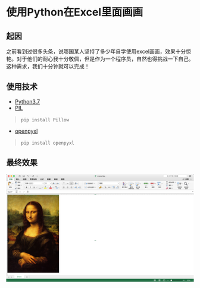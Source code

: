 # 使用Python在Excel里面画画
## 起因
之前看到过很多头条，说哪国某人坚持了多少年自学使用excel画画，效果十分惊艳。对于他们的耐心我十分敬佩，但是作为一个程序员，自然也得挑战一下自己。这种需求，我们十分钟就可以完成！
## 使用技术
* [Python3.7](https://www.python.org/downloads/release/python-370/)
* [PIL](https://pypi.org/project/Pillow/)
> `pip install Pillow `
* [openpyxl](https://pypi.org/project/openpyxl/)
> `pip install openpyxl`
## 最终效果
![monalisa](./image-20191117175137916.png)
